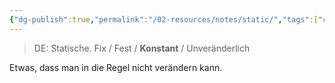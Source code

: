 ```yaml
---
{"dg-publish":true,"permalink":"/02-resources/notes/static/","tags":["code"],"noteIcon":"","updated":"2025-09-05T10:12:32.120+02:00"}
---
```


>DE: Statische.
>Fix / Fest / **Konstant** / Unveränderlich

Etwas, dass man in die Regel nicht verändern kann.

